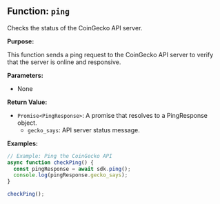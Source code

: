 ## Function: `ping`

Checks the status of the CoinGecko API server.

**Purpose:**

This function sends a ping request to the CoinGecko API server to verify that the server is online and responsive.

**Parameters:**

- None

**Return Value:**

- `Promise<PingResponse>`: A promise that resolves to a PingResponse object.
  - `gecko_says`: <string> API server status message.

**Examples:**

```typescript
// Example: Ping the CoinGecko API
async function checkPing() {
  const pingResponse = await sdk.ping();
  console.log(pingResponse.gecko_says);
}

checkPing();
```